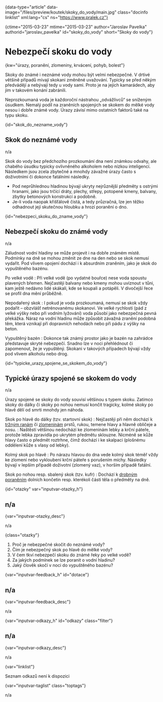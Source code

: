 
{data-type="article" data-image="/files/preview/koutek/skoky\_do\_vody/main.jpg" class="docinfo linklist" xml:lang="cs" ns="https://www.pralek.cz"}

{ctime="2015-03-23" mtime="2015-03-23" author="Jaroslav Pavelka" authorid="jaroslav\_pavelka" id="skoky\_do_vody" short="Skoky do vody"}

# Nebezpečí skoku do vody

<!-- generated attribute kw by user_udpatekw.sh on 2019-01-10, do not edit -->

<!-- generated attribute kw by user_udpatekw.sh on 2019-09-22, do not edit -->

{kw="úrazy, poranění, zlomeniny, krvácení, pohyb, bolest"}

Skoky do známé i neznámé vody mohou být velmi nebezpečné. V drtivé většině případů mívají skokani změněné uvažování. Typicky se před někým předvádějí a nebývají tedy u vody sami. Proto je na jejich kamarádech, aby jim v takovém konání zabránili.

Neprozkoumaná voda je každoroční nástrahou „odvážlivců“ se sníženým úsudkem. Nemalý podíl na zraněních spojených se skokem do mělké vody nesou i dobře známé vody. Úrazy závisí mimo ostatních faktorů také na typu skoku.

{id="skok\_do\_nezname_vody"}

## Skok do neznámé vody

n/a

Skok do vody bez předchozího prozkoumání dna není známkou odvahy, ale chabého úsudku typicky ovlivněného alkoholem nebo nízkou inteligencí. Následkem jsou zcela zbytečné a mnohdy závažné úrazy často s doživotními či dokonce fatálními následky.

  * Pod neprůhlednou hladinou bývají ukryty nejrůznější předměty s ostrými hranami, jako jsou trčící dráty, plechy, střepy, potopené kmeny, balvany, zbytky betonových konstrukcí a podobně.
  * Je-li voda naopak křišťálově čistá, a tedy průzračná, lze jen těžko odhadnout její skutečnou hloubku a hrozí poranění o dno.

{id="nebezpeci\_skoku\_do\_zname\_vody"}

## Nebezpečí skoku do známé vody

n/a

Záludnost vodní hladiny se může projevit i na dobře známém místě. Podmínky na dně se mohou změnit ze dne na den nebo se skok nemusí vydařit. Pod vlivem opojení dochází i k absurdním zraněním, jako je skok do vypuštěného bazénu.

Po velké vodě
:   Při velké vodě (po vydatné bouřce) nese voda spoustu plavených břemen. Nejčastěji balvany nebo kmeny mohou uvíznout v tůni, kam ještě nedávno lidé skákali, kde se koupali a potápěli. V divočejší řece se profil dna mění průběžně.

Nepodařený skok
:   I pokud je voda prozkoumaná, nemusí se skok vždy podařit – obzvlášť netrénovanému skokanovi. Ve velké rychlosti (pád z velké výšky nebo při vodním lyžování) voda působí jako nebezpečná pevná překážka. Náraz na vodní hladinu může způsobit závažná zranění podobná těm, která vznikají při dopravních nehodách nebo při pádu z výšky na beton.

Vypuštěný bazén
:   Dokonce tak známý prostor jako je bazén na zahrádce představuje skryté nebezpečí. Snadno lze v noci přehlédnout či zapomenout, že je vypuštěný. Skokani v takových případech bývají vždy pod vlivem alkoholu nebo drog.

{id="typicke\_urazy\_spojene\_se\_skokem\_do\_vody"}

## Typické úrazy spojené se skokem do vody

n/a

Úrazy spojené se skoky do vody souvisí většinou s typem skoku. Zatímco skoky do dálky či skoky po nohou nemusí končit tragicky, kolmé skoky po hlavě dělí od smrti mnohdy jen náhoda.

Skok po hlavě do dálky (tzv. startovní skok)
:   Nejčastěji při něm dochází k [tržným ranám][1] či [zlomeninám][2] prstů, rukou, temene hlavy a hlavně obličeje a nosu.
:   Naštěstí většinou nedochází ke zlomeninám lebky a krční páteře, protože lebka zpravidla po ukrytém předmětu sklouzne. Nicméně se kůže hlavy často o předmět roztrhne, čímž dochází i ke skalpaci (plošnému oddělení kůže s vlasy od lebky).

Kolmý skok po hlavě
:   Po nárazu hlavou do dna vede kolmý skok téměř vždy ke zlomení nebo vykloubení krční páteře s porušením míchy. Následky bývají v lepším případě doživotní (zlomený vaz), v horším případě fatální.

Skok po nohou resp. sbalený skok (tzv. kufr)
:   Dochází k [drobným poraněním][1] dolních končetin resp. kterékoli části těla o předměty na dně.

{id="otazky" var="inputvar-otazky_h"}

## n/a

{var="inputvar-otazky_desc"}

n/a

{class="otazky"}

  1. Proč je nebezpečné skočit do neznámé vody?
  2. Čím je nebezpečný skok po hlavě do mělké vody?
  3. V čem tkví nebezpečí skoku do známé řeky po velké vodě?
  4. Za jakých podmínek se lze poranit o vodní hladinu?
  5. Jaký člověk skočí v noci do vypuštěného bazénu?

{var="inputvar-feedback_h" id="dotace"}

## n/a

{var="inputvar-feedback_desc"}

n/a

{var="inputvar-odkazy_h" id="odkazy" class="filter"}

## n/a

{var="inputvar-odkazy_desc"}

n/a

{var="linklist"}

Seznam odkazů není k dispozici

{var="inputvar-taglist" class="toptags"}

n/a

 [1]: drobna_krvava_poraneni
 [2]: zlomeniny_kosti

